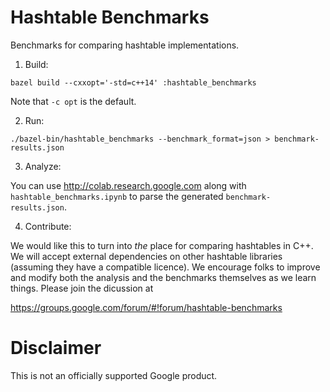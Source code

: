 # Hashtable Benchmarks

Benchmarks for comparing hashtable implementations.

1. Build:

```shell
bazel build --cxxopt='-std=c++14' :hashtable_benchmarks
```

Note that `-c opt` is the default.

2. Run:

```shell
./bazel-bin/hashtable_benchmarks --benchmark_format=json > benchmark-results.json
```

3. Analyze:

You can use http://colab.research.google.com along with `hashtable_benchmarks.ipynb` to parse the generated `benchmark-results.json`.

4. Contribute:

We would like this to turn into *the* place for comparing hashtables in C++.  We
will accept external dependencies on other hashtable libraries (assuming they
have a compatible licence).  We encourage folks to improve and modify both the
analysis and the benchmarks themselves as we learn things.  Please join the
dicussion at

https://groups.google.com/forum/#!forum/hashtable-benchmarks

# Disclaimer

This is not an officially supported Google product.
